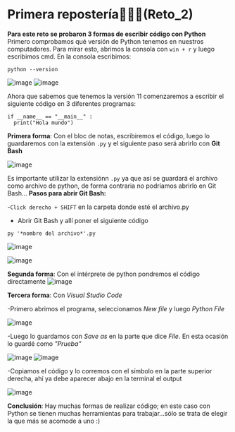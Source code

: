 # Primera repostería🎂🍰🧁(Reto_2)

**Para este reto se probaron 3 formas de escribir código con Python**
Primero comprobamos qué versión de Python tenemos en nuestros computadores. Para mirar esto, abrimos la consola con `win + r` y luego escribimos cmd. En la consola escribimos:
```
python --version
```
![image](https://github.com/isabellam242006/reto_2/assets/142249384/d9face94-7bc6-4d8a-b7e6-442da19dddd9)
![image](https://github.com/isabellam242006/reto_2/assets/142249384/54a95171-f977-4fa8-a897-b871cac80ccf)

Ahora que sabemos que tenemos la versión 11 comenzaremos a escribir el siguiente código en 3 diferentes programas:
```
if __name__ == "__main__" :
  print("Hola mundo")
```

**Primera forma**: Con el bloc de notas, escribiremos el código, luego lo guardaremos con la extensión `.py` y el siguiente paso será abrirlo con **Git Bash**

![image](https://github.com/isabellam242006/reto_2/assets/142249384/344d77a7-d496-4fd2-b761-0db4e99593be)

Es importante utilizar la extensiónn `.py` ya que así se guardará el archivo como archivo de python, de forma contraria no podríamos abrirlo en Git Bash...
**Pasos para abrir Git Bash:**

-`Click derecho + SHIFT` en la carpeta donde esté el archivo.py 
- Abrir Git Bash y allí poner el siguiente código

```py '*nombre del archivo*'.py```

![image](https://github.com/isabellam242006/reto_2/assets/142249384/7dc6f9e5-ad09-4ef3-b3e6-19b2251ac52d)

![image](https://github.com/isabellam242006/reto_2/assets/142249384/f6242770-cf2f-4f1f-afce-8e59af886e05)

**Segunda forma**: Con el intérprete de python pondremos el código directamente
![image](https://github.com/isabellam242006/reto_2/assets/142249384/254f4287-2a83-4855-b3cc-5338614e631e)

**Tercera forma**: Con *Visual Studio Code*

-Primero abrimos el programa, seleccionamos *New file* y luego *Python File*

![image](https://github.com/isabellam242006/reto_2/assets/142249384/6c651186-9658-4d86-a993-bb8e73fb8727)

-Luego lo guardamos con *Save as* en la parte que dice *File*. En esta ocasión lo guardé como *"Prueba"*

![image](https://github.com/isabellam242006/reto_2/assets/142249384/6ae86280-bbfe-408a-961a-f8fc3d4c6a1c)
![image](https://github.com/isabellam242006/reto_2/assets/142249384/3fc99c02-10e0-46b7-b086-e96d20a061d3)

-Copiamos el código y lo corremos con el símbolo en la parte superior derecha, ahí ya debe aparecer abajo en la terminal el output

![image](https://github.com/isabellam242006/reto_2/assets/142249384/457729f9-3500-4569-8165-7ab19e846cc3)

**Conclusión**: Hay muchas formas de realizar código; en este caso con Python se tienen muchas herramientas para trabajar...sólo se trata de elegir la que más se acomode a uno :) 













